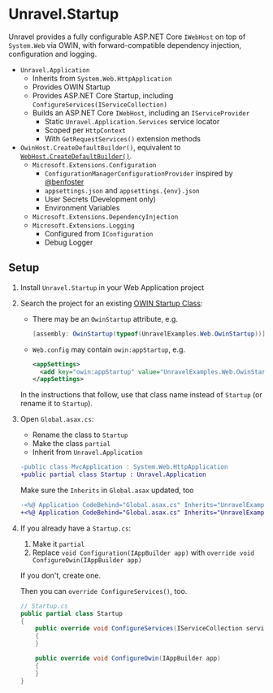 # Unravel.Startup

Unravel provides a fully configurable ASP.NET Core `IWebHost` on top of `System.Web` via OWIN, with forward-compatible dependency injection, configuration and logging.

- `Unravel.Application`
  - Inherits from `System.Web.HttpApplication`
  - Provides OWIN Startup
  - Provides ASP.NET Core Startup, including `ConfigureServices(IServiceCollection)`
  - Builds an ASP.NET Core `IWebHost`, including an `IServiceProvider`
    - Static `Unravel.Application.Services` service locator
    - Scoped per `HttpContext`
    - With `GetRequestServices()` extension methods
- `OwinHost.CreateDefaultBuilder()`, equivalent to [`WebHost.CreateDefaultBuilder()`](https://docs.microsoft.com/en-us/dotnet/api/microsoft.aspnetcore.webhost.createdefaultbuilder?view=aspnetcore-2.1).
  - `Microsoft.Extensions.Configuration`
    - `ConfigurationManagerConfigurationProvider` inspired by [@benfoster](https://benfoster.io/blog/net-core-configuration-legacy-projects/)
    - `appsettings.json` and `appsettings.{env}.json`
    - User Secrets (Development only)
    - Environment Variables
  - `Microsoft.Extensions.DependencyInjection`
  - `Microsoft.Extensions.Logging`
    - Configured from `IConfiguration`
    - Debug Logger

## Setup

1. Install `Unravel.Startup` in your Web Application project
1. Search the project for an existing [OWIN Startup Class](https://learn.microsoft.com/en-us/aspnet/aspnet/overview/owin-and-katana/owin-startup-class-detection):
    - There may be an `OwinStartup` attribute, e.g.

      ```csharp
      [assembly: OwinStartup(typeof(UnravelExamples.Web.OwinStartup))]
      ```

    - `Web.config` may contain `owin:appStartup`, e.g.

      ```xml
      <appSettings>
        <add key="owin:appStartup" value="UnravelExamples.Web.OwinStartup" />
      </appSettings>
      ```

    In the instructions that follow, use that class name instead of `Startup` (or rename it to `Startup`).

1. Open `Global.asax.cs`:
    - Rename the class to `Startup`
    - Make the class `partial`
    - Inherit from `Unravel.Application`

    ```diff
    -public class MvcApplication : System.Web.HttpApplication
    +public partial class Startup : Unravel.Application
    ```

    Make sure the `Inherits` in `Global.asax` updated, too

      ```diff
      -<%@ Application CodeBehind="Global.asax.cs" Inherits="UnravelExamples.Web.MvcApplication" Language="C#" %>
      +<%@ Application CodeBehind="Global.asax.cs" Inherits="UnravelExamples.Web.Startup" Language="C#" %>
      ```

1. If you already have a `Startup.cs`:
    1. Make it `partial`
    1. Replace `void Configuration(IAppBuilder app)` with `override void ConfigureOwin(IAppBuilder app)`

   If you don't, create one.

   Then you can `override ConfigureServices()`, too.

    ```csharp
    // Startup.cs
    public partial class Startup
    {
        public override void ConfigureServices(IServiceCollection services)
        {
        }

        public override void ConfigureOwin(IAppBuilder app)
        {
        }
    }
    ```
